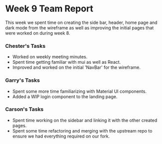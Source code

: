 # Week 9 Team Report

This week we spent time on creating the side bar, header, home page and dark mode from the wireframe as well as improving the initial pages that were worked on during week 8.

### Chester's Tasks

- Worked on weekly meeting minutes.
- Spent time getting familiar with mui as well as React.
- Improved and worked on the initial 'NavBar' for the wireframe.

### Garry's Tasks

- Spent some more time familiarizing with Material UI components.
- Added a WIP login component to the landing page.

### Carson's Tasks

- Spent time working on the sidebar and linking it with the other created pages.
- Spent some time refactoring and merging with the upstream repo to ensure we had everything required on our fork.
